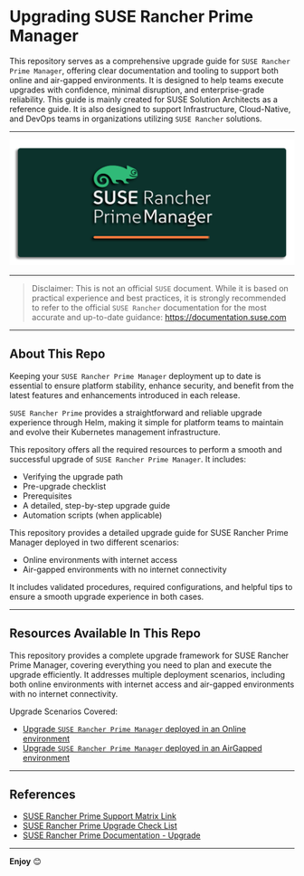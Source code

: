 # Upgrading SUSE Rancher Prime Manager

This repository serves as a comprehensive upgrade guide for `SUSE Rancher Prime Manager`, offering clear documentation and tooling to support both online and air-gapped environments. It is designed to help teams execute upgrades with confidence, minimal disruption, and enterprise-grade reliability. This guide is mainly created for SUSE Solution Architects as a reference guide. It is also designed to support Infrastructure, Cloud-Native, and DevOps teams in organizations utilizing `SUSE Rancher` solutions.

---

<p align="center">
    <img src="Images/Rancher-Logo.png">
</p>

---

> Disclaimer: This is not an official `SUSE` document. While it is based on practical experience and best practices, it is strongly recommended to refer to the official `SUSE Rancher` documentation for the most accurate and up-to-date guidance: https://documentation.suse.com

---

## About This Repo

Keeping your `SUSE Rancher Prime Manager` deployment up to date is essential to ensure platform stability, enhance security, and benefit from the latest features and enhancements introduced in each release.

`SUSE Rancher Prime` provides a straightforward and reliable upgrade experience through Helm, making it simple for platform teams to maintain and evolve their Kubernetes management infrastructure.

This repository offers all the required resources to perform a smooth and successful upgrade of `SUSE Rancher Prime Manager`. It includes:
- Verifying the upgrade path
- Pre-upgrade checklist
- Prerequisites
- A detailed, step-by-step upgrade guide
- Automation scripts (when applicable)

This repository provides a detailed upgrade guide for SUSE Rancher Prime Manager deployed in two different scenarios:
- Online environments with internet access
- Air-gapped environments with no internet connectivity

It includes validated procedures, required configurations, and helpful tips to ensure a smooth upgrade experience in both cases.

---

## Resources Available In This Repo

This repository provides a complete upgrade framework for SUSE Rancher Prime Manager, covering everything you need to plan and execute the upgrade efficiently. It addresses multiple deployment scenarios, including both online environments with internet access and air-gapped environments with no internet connectivity.

Upgrade Scenarios Covered:
- [Upgrade `SUSE Rancher Prime Manager` deployed in an Online environment](/4-Upgrade/SUSE-Rancher-Prime-Manager/1-Upgrade-SUSE-Rancher-Prime-Manager-Online/)
- [Upgrade `SUSE Rancher Prime Manager` deployed in an AirGapped environment](/4-Upgrade/SUSE-Rancher-Prime-Manager/2-Upgrade-SUSE-Rancher-Prime-Manager-AirGapped/)


---

## References

- [SUSE Rancher Prime Support Matrix Link](https://www.suse.com/suse-rancher/support-matrix/all-supported-versions/rancher-v2-10-2/)
- [SUSE Rancher Prime Upgrade Check List](https://www.suse.com/support/kb/doc/?id=000020061)
- [SUSE Rancher Prime Documentation - Upgrade](https://documentation.suse.com/cloudnative/rancher-manager/latest/en/installation-and-upgrade/upgrades.html)

---

**Enjoy** :blush:

